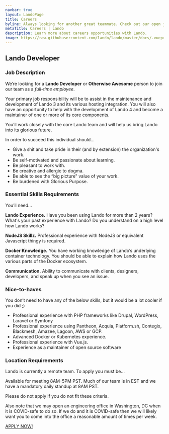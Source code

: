```yaml
---
navbar: true
layout: LandoPage
title: Careers
byline: Always looking for another great teammate. Check out our open jobs below!
metaTitle: Careers | Lando
description: Learn more about careers opportunities with Lando.
image: https://raw.githubusercontent.com/lando/lando/master/docs/.vuepress/public/images/hero-pink.png
---
```


## Lando Developer

### Job Description

We’re looking for a **Lando Developer** or **Otherwise Awesome** person to join our team as a _full-time employee_.

Your primary job responsibility will be to assist in the maintenance and development of Lando 3 and its various hosting integration. You will also have an opportunity to help with the development of Lando 4 and become a maintainer of one or more of its core components.

You’ll work closely with the core Lando team and will help us bring Lando into its glorious future.

In order to succeed this individual should…

* Give a shit and take pride in their (and by extension) the organization's work.
* Be self-motivated and passionate about learning.
* Be pleasant to work with.
* Be creative and allergic to dogma.
* Be able to see the “big picture" value of your work.
* Be burdened with Glorious Purpose.

### Essential Skills Requirements

You’ll need…

**Lando Experience.** Have you been using Lando for more than 2 years? What's your past experience with Lando? Do you understand on a high level how Lando works?

**NodeJS Skillz.** Professional experience with NodeJS or equivalent Javascript thingy is required.

**Docker Knowledge.** You have working knowledge of Lando’s underlying container technology. You should be able to explain how Lando uses the various parts of the Docker ecosystem.

**Communication.** Ability to communicate with clients, designers, developers, and speak up when you see an issue.

### Nice-to-haves

You don’t need to have any of the below skills, but it would be a lot cooler if you did ;)

* Professional experience with PHP frameworks like Drupal, WordPress, Laravel or Symfony
* Professional experience using Pantheon, Acquia, Platform.sh, Contegix, Blackmesh, Amazee, Lagoon, AWS or GCP.
* Advanced Docker or Kubernetes experience.
* Professional experience with Vue.js.
* Experience as a maintainer of open source software

### Location Requirements

Lando is currently a remote team. To apply you must be…

Available for meeting 8AM-5PM PST. Much of our team is in EST and we have a mandatory daily standup at 8AM PST.

Please do not apply if you do not fit these criteria.

Also note that we may open an engineering office in Washington, DC when it is COVID-safe to do so. If we do and it is COVID-safe then we will likely want you to come into the office a reasonable amount of times per week.

<a target="_blank" href="https://docs.google.com/forms/d/e/1FAIpQLSc2vkesq59BblKo8ZX-R1hKTrHphh1kmsg4FgWV1WH5BKEjHQ/viewform" class="button blue">APPLY NOW!</a>
